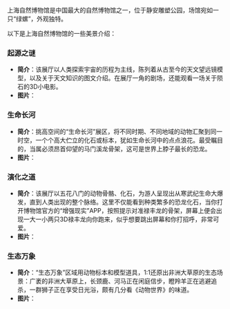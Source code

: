 上海自然博物馆是中国最大的自然博物馆之一，位于静安雕塑公园，场馆宛如一只“绿螺”，外观独特。

以下是上海自然博物馆的一些美景介绍：

### 起源之谜
- **简介**：该展厅以人类探索宇宙的历程为主线，陈列着从古至今的天文望远镜模型，以及关于天文知识的图文介绍。在展厅一角的剧场，还能观看一场关于陨石的3D小电影。
- **图片**：
### 生命长河
- **简介**：挑高空间的“生命长河”展区，将不同时期、不同地域的动物汇聚到同一时空，一个个高大伫立的化石或标本，犹如生命长河中的点点浪花。最受瞩目的，当属必须昂首仰望的马门溪龙骨架，这可是世界上脖子最长的恐龙。
- **图片**：

### 演化之道
- **简介**：该展厅以五花八门的动物骨骼、化石，为游人呈现出从寒武纪生命大爆发，直到人类出现的整个脉络。这里不仅能看到种类繁多的恐龙化石，当你打开博物馆官方的“增强现实”APP，按照提示对准禄丰龙的骨架，屏幕上便会出现一大一小两只3D禄丰龙向你跑来，似乎想要跳出屏幕和你打招呼，非常可爱。
- **图片**：

### 生态万象
- **简介**：“生态万象”区域用动物标本和模型道具，1:1还原出非洲大草原的生态场景：广袤的非洲大草原上，长颈鹿、河马正在闲庭信步，瞪羚羊正在逃避追杀，一群狮子正在享受日光浴，颇有几分看《动物世界》的味道。
- **图片**：